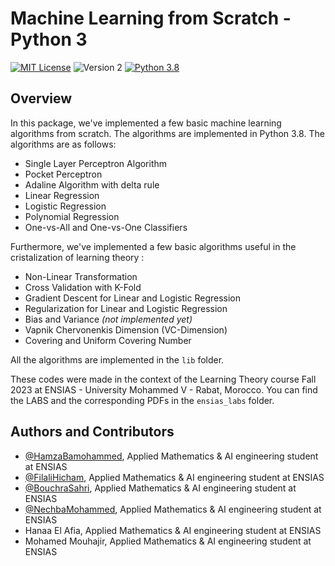 # Machine Learning from Scratch - Python 3
[![MIT License](https://img.shields.io/badge/License-MIT-green.svg)](https://choosealicense.com/licenses/mit/)
![Version 2](https://img.shields.io/badge/Version-2-blue.svg)
[![Python 3.8](https://img.shields.io/badge/Python-3.6-blue.svg)](https://www.python.org/downloads/release/python-360/)

## Overview 
In this package, we've implemented a few basic machine learning algorithms from scratch. The algorithms are implemented in Python 3.8. The algorithms are as follows:
    
- Single Layer Perceptron Algorithm 
- Pocket Perceptron
- Adaline Algorithm with delta rule 
- Linear Regression 
- Logistic Regression 
- Polynomial Regression
- One-vs-All and One-vs-One Classifiers

Furthermore, we've implemented a few basic algorithms useful in the cristalization of learning theory :

- Non-Linear Transformation
- Cross Validation with K-Fold 
- Gradient Descent for Linear and Logistic Regression 
- Regularization for Linear and Logistic Regression
- Bias and Variance <i>(not implemented yet)</i>
- Vapnik Chervonenkis Dimension (VC-Dimension) 
- Covering and Uniform Covering Number

All the algorithms are implemented in the `lib` folder.

These codes were made in the context of the Learning Theory course Fall 2023 at ENSIAS - University Mohammed V - Rabat, Morocco. You can find the LABS and the corresponding PDFs in the `ensias_labs` folder.


## Authors and Contributors

- [@HamzaBamohammed](https://www.github.com/HamzaBamohammed), Applied Mathematics & AI engineering student at ENSIAS
- [@FilaliHicham](https://www.github.com/FILALIHicham), Applied Mathematics & AI engineering student at ENSIAS
- [@BouchraSahri](https://www.github.com/bouchrasa), Applied Mathematics & AI engineering student at ENSIAS
- [@NechbaMohammed](https://www.github.com/NechbaMohammed), Applied Mathematics & AI engineering student at ENSIAS
- Hanaa El Afia, Applied Mathematics & AI engineering student at ENSIAS
- Mohamed Mouhajir, Applied Mathematics & AI engineering student at ENSIAS